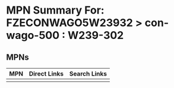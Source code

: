 



# MPN Summary For: FZECONWAGO5W23932 > con-wago-500 : W239-302

## MPNs
  

|MPN|Direct Links|Search Links|
| :--- | :--- | :--- |
||||
